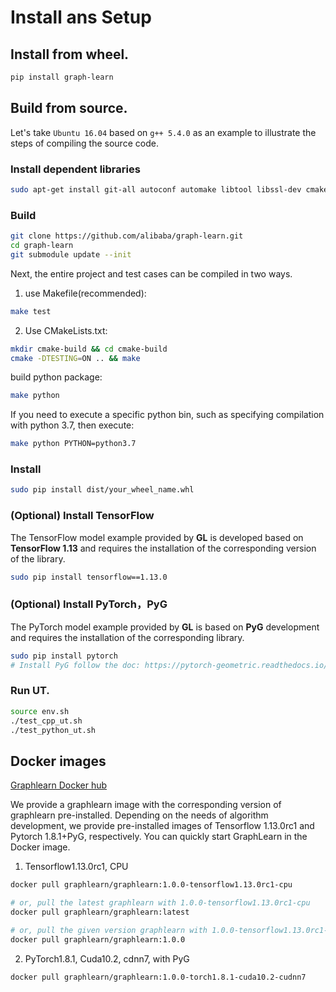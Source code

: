 # Install ans Setup

## Install from wheel.

```bash
pip install graph-learn
```

## Build from source.

Let's take ``Ubuntu 16.04`` based on ``g++ 5.4.0`` as an example to illustrate the steps of compiling the source code.


### Install dependent libraries

```bash
sudo apt-get install git-all autoconf automake libtool libssl-dev cmake python-numpy python-setuptools python-pip
```

### Build

```bash
git clone https://github.com/alibaba/graph-learn.git
cd graph-learn
git submodule update --init
```
Next, the entire project and test cases can be compiled in two ways.
1. use Makefile(recommended):
```bash
make test
```
2. Use CMakeLists.txt:
```bash
mkdir cmake-build && cd cmake-build
cmake -DTESTING=ON .. && make
```

build python package:
```bash
make python
```
If you need to execute a specific python bin, such as specifying compilation with python 3.7, then execute:
```bash
make python PYTHON=python3.7
```

### Install

```bash
sudo pip install dist/your_wheel_name.whl
```

### (Optional) Install TensorFlow
The TensorFlow model example provided by **GL** is developed based on **TensorFlow 1.13** and requires the installation of the corresponding version of the library.
```bash
sudo pip install tensorflow==1.13.0
```

### (Optional) Install PyTorch，PyG
The PyTorch model example provided by **GL** is based on **PyG** development and requires the installation of the corresponding library.

```bash
sudo pip install pytorch
# Install PyG follow the doc: https://pytorch-geometric.readthedocs.io/en/latest/notes/installation.html
```

### Run UT.

```bash
source env.sh
./test_cpp_ut.sh
./test_python_ut.sh
```

## Docker images

[Graphlearn Docker hub](https://hub.docker.com/r/graphlearn/graphlearn)

We provide a graphlearn image with the corresponding version of graphlearn pre-installed.
Depending on the needs of algorithm development, we provide pre-installed images of Tensorflow 1.13.0rc1 and Pytorch 1.8.1+PyG, respectively.
You can quickly start GraphLearn in the Docker image.

1. Tensorflow1.13.0rc1, CPU

```bash
docker pull graphlearn/graphlearn:1.0.0-tensorflow1.13.0rc1-cpu

# or, pull the latest graphlearn with 1.0.0-tensorflow1.13.0rc1-cpu
docker pull graphlearn/graphlearn:latest

# or, pull the given version graphlearn with 1.0.0-tensorflow1.13.0rc1-cpu
docker pull graphlearn/graphlearn:1.0.0

```

2. PyTorch1.8.1, Cuda10.2, cdnn7, with PyG

```bash
docker pull graphlearn/graphlearn:1.0.0-torch1.8.1-cuda10.2-cudnn7
```
